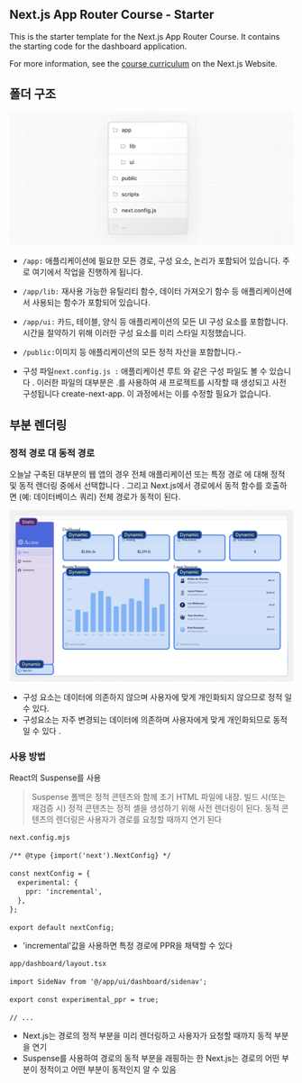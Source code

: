 ## Next.js App Router Course - Starter

This is the starter template for the Next.js App Router Course. It contains the starting code for the dashboard application.

For more information, see the [course curriculum](https://nextjs.org/learn) on the Next.js Website.

## 폴더 구조

![alt text](image.png)

- `/app:` 애플리케이션에 필요한 모든 경로, 구성 요소, 논리가 포함되어 있습니다. 주로 여기에서 작업을 진행하게 됩니다.

- `/app/lib:` 재사용 가능한 유틸리티 함수, 데이터 가져오기 함수 등 애플리케이션에서 사용되는 함수가 포함되어 있습니다.

- `/app/ui:` 카드, 테이블, 양식 등 애플리케이션의 모든 UI 구성 요소를 포함합니다. 시간을 절약하기 위해 이러한 구성 요소를 미리 스타일 지정했습니다.

- `/public:`이미지 등 애플리케이션의 모든 정적 자산을 포함합니다.-

- 구성 파일`next.config.js :` 애플리케이션 루트 와 같은 구성 파일도 볼 수 있습니다 . 이러한 파일의 대부분은 .를 사용하여 새 프로젝트를 시작할 때 생성되고 사전 구성됩니다 create-next-app. 이 과정에서는 이를 수정할 필요가 없습니다.

## 부분 렌더링

### 정적 경로 대 동적 경로

오늘날 구축된 대부분의 웹 앱의 경우 전체 애플리케이션 또는 특정 경로 에 대해 정적 및 동적 렌더링 중에서 선택합니다 . 그리고 Next.js에서 경로에서 동적 함수를 호출하면 (예: 데이터베이스 쿼리) 전체 경로가 동적이 된다.

![alt text](image-1.png)

- 구성 <SideNav>요소는 데이터에 의존하지 않으며 사용자에 맞게 개인화되지 않으므로 정적 일 수 있다.
- 구성요소는 <Page>자주 변경되는 데이터에 의존하며 사용자에게 맞게 개인화되므로 동적 일 수 있다 .

### 사용 방법

React의 Suspense를 사용

> Suspense 폴백은 정적 콘텐츠와 함께 초기 HTML 파일에 내장. 빌드 시(또는 재검증 시) 정적 콘텐츠는 정적 셸을 생성하기 위해 사전 렌더링이 된다. 동적 콘텐츠의 렌더링은 사용자가 경로를 요청할 때까지 연기 된다

```
next.config.mjs

/** @type {import('next').NextConfig} */

const nextConfig = {
  experimental: {
    ppr: 'incremental',
  },
};

export default nextConfig;

```

- 'incremental'값을 사용하면 특정 경로에 PPR을 채택할 수 있다

```
app/dashboard/layout.tsx

import SideNav from '@/app/ui/dashboard/sidenav';

export const experimental_ppr = true;

// ...
```

- Next.js는 경로의 정적 부분을 미리 렌더링하고 사용자가 요청할 때까지 동적 부분을 연기
- Suspense를 사용하여 경로의 동적 부분을 래핑하는 한 Next.js는 경로의 어떤 부분이 정적이고 어떤 부분이 동적인지 알 수 있음
